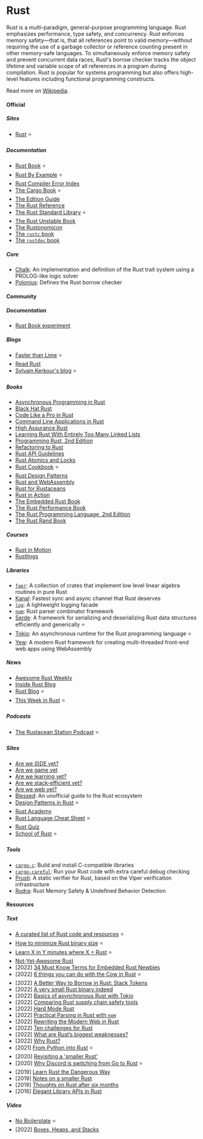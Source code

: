 # Rust

Rust is a multi-paradigm, general-purpose programming language. Rust emphasizes performance, type safety, and concurrency. Rust enforces memory safety—that is, that all references point to valid memory—without requiring the use of a garbage collector or reference counting present in other memory-safe languages. To simultaneously enforce memory safety and prevent concurrent data races, Rust's borrow checker tracks the object lifetime and variable scope of all references in a program during compilation. Rust is popular for systems programming but also offers high-level features including functional programming constructs.

Read more on [Wikipedia](https://en.wikipedia.org/wiki/Rust_(programming_language)).

#### Official

##### Sites
- [Rust](https://www.rust-lang.org) ⭐

##### Documentation
- [Rust Book](https://doc.rust-lang.org/book) ⭐
- [Rust By Example](https://doc.rust-lang.org/stable/rust-by-example) ⭐
- [Rust Compiler Error Index](https://doc.rust-lang.org/error-index.html)
- [The Cargo Book](https://doc.rust-lang.org/cargo) ⭐
- [The Edition Guide](https://doc.rust-lang.org/edition-guide)
- [The Rust Reference](https://doc.rust-lang.org/reference)
- [The Rust Standard Library](https://doc.rust-lang.org/std) ⭐
- [The Rust Unstable Book](https://doc.rust-lang.org/nightly/unstable-book)
- [The Rustonomicon](https://doc.rust-lang.org/nomicon)
- [The `rustc` book](https://doc.rust-lang.org/rustc)
- [The `rustdoc` book](https://doc.rust-lang.org/rustdoc)

##### Core
- [Chalk](https://github.com/rust-lang/chalk): An implementation and definition of the Rust trait system using a PROLOG-like logic solver
- [Polonius](https://github.com/rust-lang/polonius): Defines the Rust borrow checker

#### Community

##### Documentation
- [Rust Book experiment](https://rust-book.cs.brown.edu)

##### Blogs
- [Faster than Lime](https://fasterthanli.me) ⭐
- [Read Rust](https://readrust.net)
- [Sylvain Kerkour's blog](https://kerkour.com/posts) ⭐

##### Books
- [Asynchronous Programming in Rust](https://rust-lang.github.io/async-book)
- [Black Hat Rust](https://kerkour.com/black-hat-rust)
- [Code Like a Pro in Rust](https://www.manning.com/books/code-like-a-pro-in-rust)
- [Command Line Applications in Rust](https://rust-cli.github.io/book)
- [High Assurance Rust](https://highassurance.rs)
- [Learning Rust With Entirely Too Many Linked Lists](https://rust-unofficial.github.io/too-many-lists)
- [Programming Rust, 2nd Edition](https://www.oreilly.com/library/view/programming-rust-2nd/9781492052586/)
- [Refactoring to Rust](https://www.manning.com/books/refactoring-to-rust)
- [Rust API Guidelines](https://rust-lang.github.io/api-guidelines)
- [Rust Atomics and Locks](https://www.oreilly.com/library/view/rust-atomics-and/9781098119430)
- [Rust Cookbook](https://rust-lang-nursery.github.io/rust-cookbook) ⭐
- [Rust Design Patterns](https://rust-unofficial.github.io/patterns)
- [Rust and WebAssembly](https://rustwasm.github.io/docs/book)
- [Rust for Rustaceans](https://nostarch.com/rust-rustaceans)
- [Rust in Action](https://www.manning.com/books/rust-in-action)
- [The Embedded Rust Book](https://doc.rust-lang.org/stable/embedded-book)
- [The Rust Performance Book](https://nnethercote.github.io/perf-book)
- [The Rust Programming Language, 2nd Edition](https://nostarch.com/rust-programming-language-2nd-edition)
- [The Rust Rand Book](https://rust-random.github.io/book)

##### Courses
- [Rust in Motion](https://www.manning.com/livevideo/rust-in-motion)
- [Rustlings](https://github.com/rust-lang/rustlings)

##### Libraries
- [`faer`](https://github.com/sarah-ek/faer-rs): A collection of crates that implement low level linear algebra routines in pure Rust
- [Kanal](https://github.com/fereidani/kanal): Fastest sync and async channel that Rust deserves
- [`log`](https://docs.rs/log/latest/log): A lightweight logging facade
- [`nom`](https://github.com/Geal/nom): Rust parser combinator framework
- [Serde](https://serde.rs): A framework for serializing and deserializing Rust data structures efficiently and generically ⭐
- [Tokio](https://tokio.rs): An asynchronous runtime for the Rust programming language ⭐
- [Yew](https://yew.rs): A modern Rust framework for creating multi-threaded front-end web apps using WebAssembly

##### News
- [Awesome Rust Weekly](https://rust.libhunt.com/newsletter)
- [Inside Rust Blog](https://blog.rust-lang.org/inside-rust)
- [Rust Blog](https://blog.rust-lang.org) ⭐
- [This Week in Rust](https://this-week-in-rust.org) ⭐

##### Podcasts
- [The Rustacean Station Podcast](https://rustacean-station.org) ⭐

##### Sites
- [Are we (I)DE yet?](https://areweideyet.com)
- [Are we game yet](https://arewegameyet.rs)
- [Are we learning yet?](https://www.arewelearningyet.com)
- [Are we stack-efficient yet?](https://arewestackefficientyet.com)
- [Are we web yet?](https://www.arewewebyet.org)
- [Blessed](https://blessed.rs/crates): An unofficial guide to the Rust ecosystem
- [Design Patterns in Rust](https://refactoring.guru/design-patterns/rust) ⭐
- [Rust Academy](https://rust-academy.com)
- [Rust Language Cheat Sheet](https://cheats.rs) ⭐
- [Rust Quiz](https://dtolnay.github.io/rust-quiz)
- [School of Rust](https://rust-school.io) ⭐

##### Tools
- [`cargo-c`](https://github.com/lu-zero/cargo-c): Build and install C-compatible libraries
- [`cargo-careful`](https://www.ralfj.de/blog/2022/09/26/cargo-careful.html): Run your Rust code with extra careful debug checking
- [Prusti](https://github.com/viperproject/prusti-dev): A static verifier for Rust, based on the Viper verification infrastructure
- [Rudra](https://github.com/sslab-gatech/Rudra): Rust Memory Safety & Undefined Behavior Detection

#### Resources

##### Text
- [A curated list of Rust code and resources](https://github.com/rust-unofficial/awesome-rust) ⭐
- [How to minimize Rust binary size](https://github.com/johnthagen/min-sized-rust) ⭐
- [Learn X in Y minutes where X = Rust](https://learnxinyminutes.com/docs/rust) ⭐
- [Not-Yet-Awesome Rust](https://github.com/not-yet-awesome-rust/not-yet-awesome-rust)
- [2022] [34 Must Know Terms for Embedded Rust Newbies](https://apollolabsblog.hashnode.dev/34-must-know-terms-for-embedded-rust-newbies)
- [2022] [6 things you can do with the Cow in Rust](https://dev.to/kgrech/6-things-you-can-do-with-the-cow-in-rust-4l55) ⭐
- [2022] [A Better Way to Borrow in Rust: Stack Tokens](https://lucumr.pocoo.org/2022/11/23/stack-tokens)
- [2022] [A very small Rust binary indeed](https://darkcoding.net/software/a-very-small-rust-binary-indeed)
- [2022] [Basics of asynchronous Rust with Tokio](https://jbarszczewski.com/basics-of-asynchronous-rust-with-tokio)
- [2022] [Comparing Rust supply chain safety tools](https://blog.logrocket.com/comparing-rust-supply-chain-safety-tools)
- [2022] [Hard Mode Rust](https://matklad.github.io//2022/10/06/hard-mode-rust.html)
- [2022] [Practical Parsing in Rust with `nom`](https://naiveai.hashnode.dev/practical-parsing-nom)
- [2022] [Rewriting the Modern Web in Rust](https://implfuture.dev/blog/rewriting-the-modern-web-in-rust)
- [2022] [Ten challenges for Rust](https://www.ncameron.org/blog/ten-challenges-for-rust)
- [2022] [What are Rust’s biggest weaknesses?](https://www.reddit.com/r/rust/comments/yxtjdc/what_are_rusts_biggest_weaknesses)
- [2022] [Why Rust?](https://www.rerun.io/blog/why-rust)
- [2021] [From Python into Rust](https://github.com/rochacbruno/py2rs) ⭐
- [2020] [Revisiting a 'smaller Rust'](https://without.boats/blog/revisiting-a-smaller-rust)
- [2020] [Why Discord is switching from Go to Rust](https://discord.com/blog/why-discord-is-switching-from-go-to-rust) ⭐
- [2019] [Learn Rust the Dangerous Way](https://cliffle.com/p/dangerust)
- [2019] [Notes on a smaller Rust](https://without.boats/blog/notes-on-a-smaller-rust)
- [2019] [Thoughts on Rust after six months](https://127.io/2019/02/22/rust-six-months-later)
- [2016] [Elegant Library APIs in Rust](https://deterministic.space/elegant-apis-in-rust.html)

##### Video
- [No Boilerplate](https://www.youtube.com/channel/UCUMwY9iS8oMyWDYIe6_RmoA) ⭐
- [2022] [Boxes, Heaps, and Stacks](https://www.youtube.com/watch?v=DEE1GKMbtgw)
